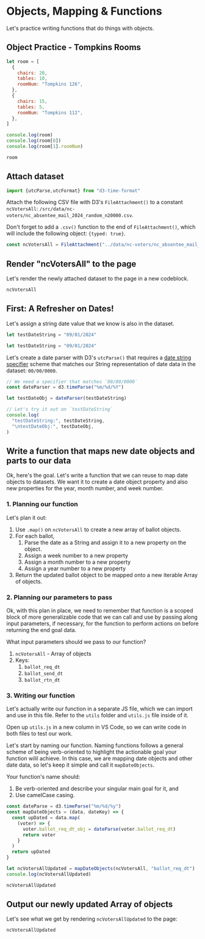 # Objects, Mapping & Functions

Let's practice writing functions that do things with objects.
## Object Practice - Tompkins Rooms
```js
let room = [
  {
    chairs: 20,
    tables: 10,
    roomNum: "Tompkins 126",
  },
  {
    chairs: 15,
    tables: 5,
    roomNum: "Tompkins 112",
  },
]

console.log(room)
console.log(room[0])
console.log(room[1].roomNum)
```
```js
room
```

## Attach dataset
```js
import {utcParse,utcFormat} from "d3-time-format"
```

Attach the following CSV file with D3's `FileAttachment()` to a constant `ncVotersAll`: `/src/data/nc-voters/nc_absentee_mail_2024_random_n20000.csv`.

<p class="tip">
  Don't forget to add a <code>.csv()</code> function to the end of <code>FileAttachment()</code>, which will include the following object: <code>{typed: true}</code>.
</p>

```js
const ncVotersAll = FileAttachment("../data/nc-voters/nc_absentee_mail_2024_random_n20000.csv").csv({typed: true})
```

## Render "ncVotersAll" to the page

Let's render the newly attached dataset to the page in a new codeblock.

```js
ncVotersAll
```

## First: A Refresher on Dates!

Let's assign a string date value that we know is also in the dataset.

```javascript
let testDateString = "09/01/2024"
```

```js
let testDateString = "09/01/2024"
```

Let's create a date parser with D3's `utcParse()` that requires a [date string specifier](https://d3js.org/d3-time-format#locale_format) scheme that matches our String representation of date data in the dataset: `00/00/0000`.

```js
// We need a specifier that matches `00/00/0000`
const dateParser = d3.timeParse("%m/%d/%Y")

let testDateObj = dateParser(testDateString)

// Let's try it out on `testDateString`
console.log(
  "testDateString:", testDateString,
  "\ntestDateObj:", testDateObj,
)
```

## Write a function that maps new date objects and parts to our data

Ok, here's the goal. Let's write a function that we can reuse to map date objects to datasets. We want it to create a date object property and also new properties for the year, month number, and week number.

### 1. Planning our function

Let's plan it out:

1. Use `.map()` on `ncVotersAll` to create a new array of ballot objects.
2. For each ballot,
    1. Parse the date as a String and assign it to a new property on the object.
    2. Assign a week number to a new property
    3. Assign a month number to a new property
    4. Assign a year number to a new property
3. Return the updated ballot object to be mapped onto a new iterable Array of objects.

### 2. Planning our parameters to pass

Ok, with this plan in place, we need to remember that function is a scoped block of more generalizable code that we can call and use by passing along input parameters, if necessary, for the function to perform actions on before returning the end goal data.

What input parameters should we pass to our function?

1. `ncVotersAll` - Array of objects
2. Keys:
   1. `ballot_req_dt`
   2. `ballot_send_dt`
   3. `ballot_rtn_dt`

### 3. Writing our function

Let's actually write our function in a separate JS file, which we can import and use in this file. Refer to the `utils` folder and `utils.js` file inside of it.

Open up `utils.js` in a new column in VS Code, so we can write code in both files to test our work.

Let's start by naming our function. Naming functions follows a general scheme of being verb-oriented to highlight the actionable goal your function wilil achieve. In this case, we are mapping date objects and other date data, so let's keep it simple and call it `mapDateObjects`.

<div class="tip">
  <p>
    Your function's name should:
  </p>
  <ol>
    <li>Be verb-oriented and describe your singular main goal for it, and
    <li>Use camelCase casing.
  </ol>
</div>

```js
const dateParse = d3.timeParse("%m/%d/%y")
const mapDateObjects = (data, dateKey) => {
  const upDated = data.map(
    (voter) => {
      voter.ballot_req_dt_obj = dateParse(voter.ballot_req_dt)
      return voter
    }
  )
  return upDated
}
```

```js
let ncVotersAllUpdated = mapDateObjects(ncVotersAll, "ballot_req_dt")
console.log(ncVotersAllUpdated)
```
```js
ncVotersAllUpdated
```

## Output our newly updated Array of objects

Let's see what we get by rendering `ncVotersAllUpdated` to the page:

```javascript
ncVotersAllUpdated
```